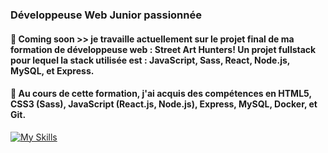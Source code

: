 ### Développeuse Web Junior passionnée 
#### 🔭 Coming soon >> je travaille actuellement sur le projet final de ma formation de développeuse web : Street Art Hunters! Un projet fullstack pour lequel la stack utilisée est : JavaScript, Sass, React, Node.js, MySQL, et Express.
#### 🌱 Au cours de cette formation, j'ai acquis des compétences en HTML5, CSS3 (Sass), JavaScript (React.js, Node.js), Express, MySQL, Docker, et Git.
[![My Skills](https://skillicons.dev/icons?i=js,html,css,wasm)](https://skillicons.dev)

<!--
**LeslieCore34/LeslieCore34** is a ✨ _special_ ✨ repository because its `README.md` (this file) appears on your GitHub profile.

Here are some ideas to get you started:


- 🌱 I’m currently learning ...
- 👯 I’m looking to collaborate on ...
- 🤔 I’m looking for help with ...
- 💬 Ask me about ...
- 📫 How to reach me: ...
- 😄 Pronouns: ...
- ⚡ Fun fact: ...
-->
